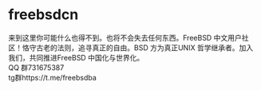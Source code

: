 # freebsdcn
来到这里你可能什么也得不到。也将不会失去任何东西。FreeBSD 中文用户社区！恪守古老的法则，追寻真正的自由。BSD 方为真正UNIX 哲学继承者。加入我们，共同推进FreeBSD 中国化与世界化。   
QQ 群731675387   
tg群https://t.me/freebsdba

